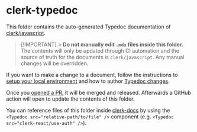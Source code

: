 # clerk-typedoc

This folder contains the auto-generated Typedoc documentation of [clerk/javascript](https://github.com/clerk/javascript).

> [!IMPORTANT] > **Do not manually edit `.mdx` files inside this folder.** The contents will only be updated through CI automation and the source of truth for the documents is `clerk/javascript`. Any manual changes will be overridden.

If you want to make a change to a document, follow the instructions to [setup your local environment](https://github.com/clerk/javascript/blob/main/docs/CONTRIBUTING.md#developing-locally) and how to author [Typedoc changes](https://github.com/clerk/javascript/blob/main/docs/CONTRIBUTING.md#authoring-typedoc-information).

Once you [opened a PR](https://github.com/clerk/javascript/blob/main/docs/CONTRIBUTING.md#opening-a-pull-request), it will be merged and released. Afterwards a GitHub action will open to update the contents of this folder.

You can reference files of this folder inside [clerk-docs](https://github.com/clerk/clerk-docs) by using the `<Typedoc src="relative-path/to/file" />` component (e.g. `<Typedoc src="clerk-react/use-auth" />`).
